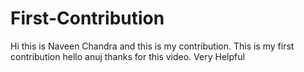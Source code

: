 # First-Contribution
Hi this is Naveen Chandra and this is my contribution.
This is my first contribution
hello anuj thanks for this video. Very Helpful
